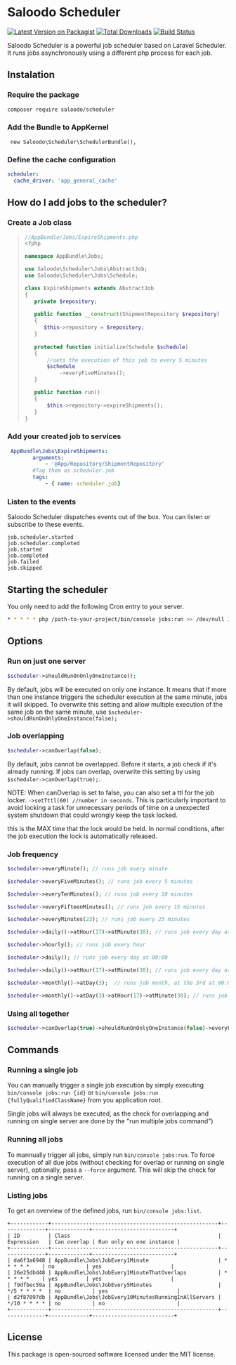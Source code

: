 # Saloodo Scheduler

[![Latest Version on Packagist][ico-version]][link-packagist]
[![Total Downloads][ico-downloads]][link-downloads]
[![Build Status][ico-travis]][link-travis]

Saloodo Scheduler is a powerful job scheduler based on Laravel Scheduler.
It runs jobs asynchronously using a different php process for each job.


## Instalation

### Require the package

``` bash
composer require saloodo/scheduler
```

### Add the Bundle to AppKernel

```
 new Saloodo\Scheduler\SchedulerBundle(),
```

### Define the cache configuration

```yaml
scheduler:
  cache_driver: 'app_general_cache'
```

## How do I add jobs to the scheduler?

### Create a Job class

>```php
>//AppBundle/Jobs/ExpireShipments.php
><?php
>
>namespace AppBundle\Jobs;
>
>use Saloodo\Scheduler\Jobs\AbstractJob;
>use Saloodo\Scheduler\Jobs\Schedule;
>
>class ExpireShipments extends AbstractJob
>{
>    private $repository;
>   
>    public function __construct(ShipmentRepository $repository)
>    {
>       $this->repository = $repository;
>    }
>     
>    protected function initialize(Schedule $schedule)
>    {
>        //sets the execution of this job to every 5 minutes
>        $schedule
>            ->everyFiveMinutes();
>    }
>
>    public function run()
>    {
>        $this->repository->expireShipments();
>    }
>}
>```

### Add your created job to services


```yaml
 AppBundle\Jobs\ExpireShipments:
        arguments:
            - '@App/Repository/ShipmentRepository'
        #Tag them as scheduler.job
        tags:
            - { name: scheduler.job}
```



### Listen to the events

Saloodo Scheduler dispatches events out of the box. You can listen or subscribe to these events.

```
job.scheduler.started
job.scheduler.completed
job.started
job.completed
job.failed
job.skipped
```

## Starting the scheduler
You only need to add the following Cron entry to your server.

```bash
* * * * * php /path-to-your-project/bin/console jobs:run >> /dev/null 2>&1

```

## Options

### Run on just one server
```php
$scheduler->shouldRunOnOnlyOneInstance();

```

By default, jobs will be executed on only one instance. It means that if more than one instance triggers the scheduler execution at the same minute, jobs it will skipped. To overwrite this setting and allow multiple execution of the same job on the same minute, use `$scheduler->shouldRunOnOnlyOneInstance(false);` 

### Job overlapping
```php
$scheduler->canOverlap(false);

```

By default, jobs cannot be overlapped. Before it starts, a job check if it's already running. If jobs can overlap, overwrite this setting by using `$scheduler->canOverlap(true);`.


NOTE: When canOverlap is set to false, you can also set a ttl for the job locker. `->setTttl(60) //number in seconds`.
This is particularly important to avoid locking a task for unnecessary periods of time on a unexpected system shutdown that could wrongly keep the task locked.

this is the  MAX time that the lock would be held. In normal conditions, after the job execution the lock is automatically released.


### Job frequency

```php
$scheduler->everyMinute(); // runs job every minute

$scheduler->everyFiveMinutes(); // runs job every 5 minutes

$scheduler->everyTenMinutes(); // runs job every 10 minutes

$scheduler->everyFifteenMinutes(); // runs job every 15 minutes

$scheduler->everyMinutes(23); // runs job every 23 minutes

$scheduler->daily()->atHour(17)->atMinute(30); // runs job every day at 17:30

$scheduler->hourly(); // runs job every hour

$scheduler->daily(); // runs job every day at 00:00

$scheduler->daily()->atHour(17)->atMinute(30); // runs job every day at 17:30

$scheduler->monthly()->atDay(3);  // runs job month, at the 3rd at 00:00

$scheduler->monthly()->atDay(3)->atHour(17)->atMinute(30); // runs job month, at the 3rd at 17:30

```

### Using all together
```php
$scheduler->canOverlap(true)->shouldRunOnOnlyOneInstance(false)->everyFiveMinutes();

```

## Commands

### Running a single job
You can manually trigger a single job execution by simply executing `bin/console jobs:run {id}` or  `bin/console jobs:run {fullyQualifiedClassName}` from you application root.

Single jobs will always be executed, as the check for overlapping and running on single server are done by the "run multiple jobs command")

### Running all jobs
To mannually trigger all jobs, simply run `bin/console jobs:run`. To force execution of all due jobs (without checking for overlap or running on single server), optionally, pass a `--force` argument. This will skip the check for running on a single server.

### Listing jobs

To get an overview of the defined jobs, run `bin/console jobs:list`.

 ```
 +------------+-----------------------------------------------------+--------------+-------------+--------------------------+
 | ID         | Class                                               | Expression   | Can overlap | Run only on one instance |
 +------------+-----------------------------------------------------+--------------+-------------+--------------------------+
 | da6f3a6948 | AppBundle\Jobs\JobEvery1Minute                      | * * * * *    | no          | yes                      |
 | 26e25dbd48 | AppBundle\Jobs\JobEvery1MinuteThatOverlaps          | * * * * *    | yes         | yes                      |
 | f9dfbec59a | AppBundle\Jobs\JobEvery5Minutes                     | */5 * * * *  | no          | yes                      |
 | d2f87097db | AppBundle\Jobs\JobEvery10MinutesRunningInAllServers | */10 * * * * | no          | no                       |
 +------------+-----------------------------------------------------+--------------+-------------+--------------------------+

```
## License

This package is open-sourced software licensed under the MIT license.

[ico-version]: https://img.shields.io/packagist/v/saloodo/scheduler.svg?style=flat-square
[ico-downloads]: https://img.shields.io/packagist/dt/saloodo/scheduler.svg?style=flat-square
[ico-travis]: https://api.travis-ci.com/Saloodo/scheduler.svg?branch=master


[link-packagist]: https://packagist.org/packages/saloodo/scheduler
[link-downloads]: https://packagist.org/packages/saloodo/scheduler
[link-travis]: https://travis-ci.org/saloodo/scheduler
[link-contributors]: ../../contributors]
